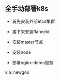 全手动部署k8s
---

* 首先安装外部etcd集群

* 接下来安装flanneld

* 安装master节点

* 安装node

* 部署nginx-demo服务

via: newgoo